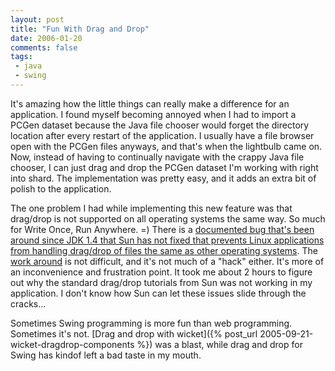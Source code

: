 ```yaml
---
layout: post
title: "Fun With Drag and Drop"
date: 2006-01-20
comments: false
tags:
 - java
 - swing
---
```


It's amazing how the little things can really make a difference for an application. I found myself becoming annoyed when I had to import a PCGen dataset because the Java file chooser would forget the directory location after every restart of the application. I usually have a file browser open with the PCGen files anyways, and that's when the lightbulb came on. Now, instead of having to continually navigate with the crappy Java file chooser, I can just drag and drop the PCGen dataset I'm working with right into shard. The implementation was pretty easy, and it adds an extra bit of polish to the application.



The one problem I had while implementing this new feature was that drag/drop is not supported on all operating systems the same way. So much for Write Once, Run Anywhere. =) There is a [documented bug that's been around since JDK 1.4 that Sun has not fixed that prevents Linux applications from handling drag/drop of files the same as other operating systems](http://bugs.sun.com/bugdatabase/view_bug.do?bug_id=4899516). The [work around](http://www.javadesktop.org/forums/thread.jspa?messageID=128233) is not difficult, and it's not much of a "hack" either. It's more of an inconvenience and frustration point. It took me about 2 hours to figure out why the standard drag/drop tutorials from Sun was not working in my application. I don't know how Sun can let these issues slide through the cracks...



Sometimes Swing programming is more fun than web programming. Sometimes it's not. [Drag and drop with wicket]({% post_url 2005-09-21-wicket-dragdrop-components %}) was a blast, while drag and drop for Swing has kindof left a bad taste in my mouth.
